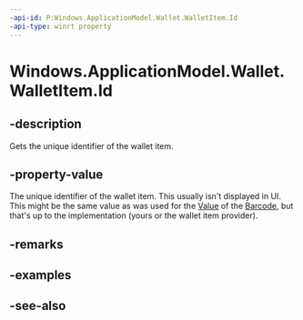 ----api-id: P:Windows.ApplicationModel.Wallet.WalletItem.Id
-api-type: winrt property
---<!-- Property syntaxpublic string Id { get; }--># Windows.ApplicationModel.Wallet.WalletItem.Id## -descriptionGets the unique identifier of the wallet item.## -property-valueThe unique identifier of the wallet item. This usually isn't displayed in UI. This might be the same value as was used for the [Value](walletbarcode_value.md) of the [Barcode](walletitem_barcode.md), but that's up to the implementation (yours or the wallet item provider).## -remarks## -examples## -see-also